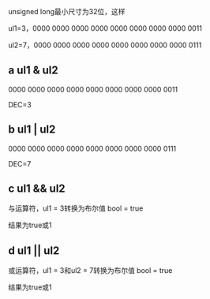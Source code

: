 unsigned long最小尺寸为32位，这样

ul1=3，0000 0000 0000 0000 0000 0000 0000 0000 0011

ul2=7，0000 0000 0000 0000 0000 0000 0000 0000 0111

## a ul1 & ul2

0000 0000 0000 0000 0000 0000 0000 0000 0011

DEC=3

## b ul1 | ul2

0000 0000 0000 0000 0000 0000 0000 0000 0111

DEC=7

## c ul1 && ul2

与运算符，ul1 = 3转换为布尔值 bool = true

结果为true或1

## d ul1 || ul2

或运算符，ul1 = 3和ul2 = 7转换为布尔值 bool = true

结果为true或1